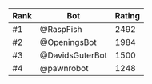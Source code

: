 Rank|Bot|Rating
---|---|---
#1|@RaspFish|2492
#2|@OpeningsBot|1984
#3|@DavidsGuterBot|1500
#4|@pawnrobot|1248
